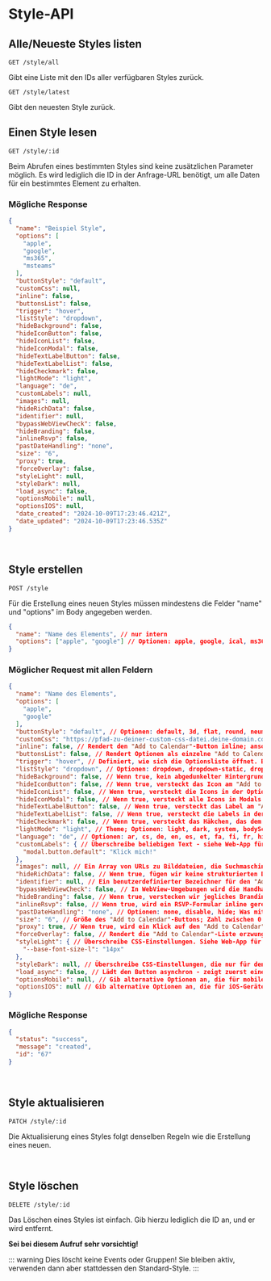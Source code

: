 # Style-API

## Alle/Neueste Styles listen

```
GET /style/all
```

Gibt eine Liste mit den IDs aller verfügbaren Styles zurück.

```
GET /style/latest
```

Gibt den neuesten Style zurück.

## Einen Style lesen

```
GET /style/:id
```

Beim Abrufen eines bestimmten Styles sind keine zusätzlichen Parameter möglich. Es wird lediglich die ID in der Anfrage-URL benötigt, um alle Daten für ein bestimmtes Element zu erhalten.

### Mögliche Response

```json
{
  "name": "Beispiel Style",
  "options": [
    "apple",
    "google",
    "ms365",
    "msteams"
  ],
  "buttonStyle": "default",
  "customCss": null,
  "inline": false,
  "buttonsList": false,
  "trigger": "hover",
  "listStyle": "dropdown",
  "hideBackground": false,
  "hideIconButton": false,
  "hideIconList": false,
  "hideIconModal": false,
  "hideTextLabelButton": false,
  "hideTextLabelList": false,
  "hideCheckmark": false,
  "lightMode": "light",
  "language": "de",
  "customLabels": null,
  "images": null,
  "hideRichData": false,
  "identifier": null,
  "bypassWebViewCheck": false,
  "hideBranding": false,
  "inlineRsvp": false,
  "pastDateHandling": "none",
  "size": "6",
  "proxy": true,
  "forceOverlay": false,
  "styleLight": null,
  "styleDark": null,
  "load_async": false,
  "optionsMobile": null,
  "optionsIOS": null,
  "date_created": "2024-10-09T17:23:46.421Z",
  "date_updated": "2024-10-09T17:23:46.535Z"
}
```

<br />

## Style erstellen

```
POST /style
```

Für die Erstellung eines neuen Styles müssen mindestens die Felder "name" und "options" im Body angegeben werden.

```json
{
  "name": "Name des Elements", // nur intern
  "options": ["apple", "google"] // Optionen: apple, google, ical, ms365, msteams, outlookcom, yahoo
}
```

### Möglicher Request mit allen Feldern

```json
{
  "name": "Name des Elements",
  "options": [
    "apple",
    "google"
  ],
  "buttonStyle": "default", // Optionen: default, 3d, flat, round, neumorphism, text, date, custom (erfordert gesetztes customCSS)
  "customCss": "https://pfad-zu-deiner-custom-css-datei.deine-domain.com/style.css", // Lade deine eigene CSS-Datei (in Kombination mit buttonStyle "custom" verwenden)
  "inline": false, // Rendert den "Add to Calendar"-Button inline; ansonsten als Block
  "buttonsList": false, // Rendert Optionen als einzelne "Add to Calendar"-Buttons
  "trigger": "hover", // Definiert, wie sich die Optionsliste öffnet. Bei "hover" oder "click" (einige Kombinationen anderer Parameter erzwingen das eine oder andere!)
  "listStyle": "dropdown", // Optionen: dropdown, dropdown-static, dropup-static, overlay, modal
  "hideBackground": false, // Wenn true, kein abgedunkelter Hintergrund beim Öffnen der Optionsliste
  "hideIconButton": false, // Wenn true, versteckt das Icon am "Add to Calendar"-Button
  "hideIconList": false, // Wenn true, versteckt die Icons in der Optionsliste
  "hideIconModal": false, // Wenn true, versteckt alle Icons in Modals
  "hideTextLabelButton": false, // Wenn true, versteckt das Label am "Add to Calendar"-Button
  "hideTextLabelList": false, // Wenn true, versteckt die Labels in der Optionsliste
  "hideCheckmark": false, // Wenn true, versteckt das Häkchen, das dem "Add to Calendar"-Button hinzugefügt wird, wenn ein Event gespeichert wurde
  "lightMode": "light", // Theme; Optionen: light, dark, system, bodyScheme (reagiert auf die class "dark" oder "atcb-dark" im <html> oder <body> tag)
  "language": "de", // Optionen: ar, cs, de, en, es, et, fa, fi, fr, hi, id, it, ja, ko, nl, no, ro, pl, pt, sv, tr, vi, zh
  "customLabels": { // Überschreibe beliebigen Text - siehe Web-App für alle verfügbaren Labels
    "modal.button.default": "Klick mich!"
  },
  "images": null, // Ein Array von URLs zu Bilddateien, die Suchmaschinen und Co. als Metadaten präsentiert werden
  "hideRichData": false, // Wenn true, fügen wir keine strukturierten Daten über das Event hinzu
  "identifier": null, // Ein benutzerdefinierter Bezeichner für den "Add to Calendar"-Button, der für Tracking-Zwecke verwendet wird
  "bypassWebViewCheck": false, // In WebView-Umgebungen wird die Handhabung von ICS-Dateien normalerweise blockiert und wir zeigen eine kleine Anleitung. Wenn true, erzwingen wir trotzdem den Download. Verwenden, wenn du den Button in deine eigene, kontrollierbare App einbaust.
  "hideBranding": false, // Wenn true, verstecken wir jegliches Branding (erfordert einen Plan höher als "hobby")
  "inlineRsvp": false, // Wenn true, wird ein RSVP-Formular inline gerendert; ansonsten rendern wir einen Button, der es in einem Modal öffnet
  "pastDateHandling": "none", // Optionen: none, disable, hide; Was mit dem "Add to Calendar"-Button geschehen soll, wenn ein Event in der Vergangenheit liegt
  "size": "6", // Größe des "Add to Calendar"-Buttons; Zahl zwischen 0 und 10
  "proxy": true, // Wenn true, wird ein Klick auf den "Add to Calendar"-Button über unseren Proxy geleitet. Erforderlich für unser Tracking, um Klicks zu erfassen. Prüft den Zielkalender vorab und zeigt Alternativen und Anleitungen, falls nicht verfügbar
  "forceOverlay": false, // Rendert die "Add to Calendar"-Liste erzwungenermaßen über allen anderen Elementen. Rechenintensiv! Nur verwenden, wenn Probleme mit dem Standard-Setup auftreten
  "styleLight": { // Überschreibe CSS-Einstellungen. Siehe Web-App für alle verfügbaren Optionen, die auf dem verwendeten ButtonStyle basieren
    "--base-font-size-l": "14px"
  },
  "styleDark": null, // Überschreibe CSS-Einstellungen, die nur für den Dark-Mode gelten
  "load_async": false, // Lädt den Button asynchron - zeigt zuerst einen Platzhalter an
  "optionsMobile": null, // Gib alternative Optionen an, die für mobile Geräte verwendet werden
  "optionsIOS": null // Gib alternative Optionen an, die für iOS-Geräte verwendet werden; wenn gesetzt, zielt "optionsMobile" nur auf Android
}
```

### Mögliche Response

```json
{
  "status": "success",
  "message": "created",
  "id": "67"
}
```

<br />

## Style aktualisieren

```
PATCH /style/:id
```

Die Aktualisierung eines Styles folgt denselben Regeln wie die Erstellung eines neuen.

<br />

## Style löschen

```
DELETE /style/:id
```

Das Löschen eines Styles ist einfach. Gib hierzu lediglich die ID an, und er wird entfernt.

**Sei bei diesem Aufruf sehr vorsichtig!**

::: warning Dies löscht keine Events oder Gruppen!
Sie bleiben aktiv, verwenden dann aber stattdessen den Standard-Style.
:::
